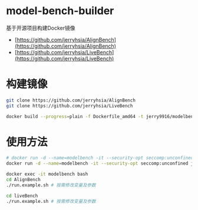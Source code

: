 # model-bench-builder

基于开源项目构建Docker镜像

- [https://github.com/jerryhsia/AlignBench](https://github.com/jerryhsia/AlignBench)
- [https://github.com/jerryhsia/LiveBench](https://github.com/jerryhsia/LiveBench)

# 构建镜像

```bash
git clone https://github.com/jerryhsia/AlignBench
git clone https://github.com/jerryhsia/LiveBench

docker build --progress=plain -f Dockerfile_amd64 -t jerry9916/modelbench:amd64 .
```

# 使用方法

```bash
# docker run -d --name=modelbench -it --security-opt seccomp:unconfined jerry9916/modelbench:arm64
docker run -d --name=modelbench -it --security-opt seccomp:unconfined jerry9916/modelbench:amd64

docker exec -it modelbench bash
cd AlignBench
./run.example.sh # 按需修改变量及参数

cd liveBench
./run.example.sh # 按需修改变量及参数
```